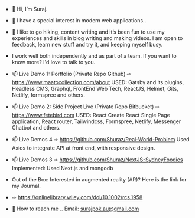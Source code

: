 - 👋 Hi, I’m Suraj.
- 👀 I have a special interest in modern web applications..

- 🌱 I like to go hiking, content writing and it’s been fun to use my experiences and skills in blog writing and making videos. I am open to feedback, learn new stuff and try it, and keeping myself busy.
-  I work well both independently and as part of a team. If you want to know more? I'd love to talk to you.
 
-  📫  Live Demo 1:  Portfolio (Private Repo Github) ⇨  https://www.maatocollection.com/about
       USED:  Gatsby and its plugins, Headless CMS, Graphql, FrontEnd Web Tech, ReactJS, Helmet, Gits, Netlify, formspree and others.
       
-  📫  Live Demo 2:  Side Project Live (Private Repo Bitbucket) ⇨  https://www.fetebird.com
       USED:  React Create React Single Page application, React router, Tailwindcss, Formspree, Netlify, Messenger Chatbot  and others.
       
-  📫  Live Demos 4 ⇨  https://github.com/Shuraz/Real-World-Problem
       Used Axios to integrate API at front end, with responsive design.
       
-  📫  Live Demos 3 ⇨  https://github.com/Shuraz/NextJS-SydneyFoodies
       Implemented: Used Next.js and mongodb

- Out of the Box: Interested in augmented reality (AR)? Here is the link for my Journal.
- ⇨ https://onlinelibrary.wiley.com/doi/10.1002/rcs.1958


- 📨 How to reach me ..  Email: surajpok.au@gmail.com

<!---
Shuraz/Shuraz is a ✨ special ✨ repository because its `README.md` (this file) appears on your GitHub profile.
You can click the Preview link to take a look at your changes.
--->
